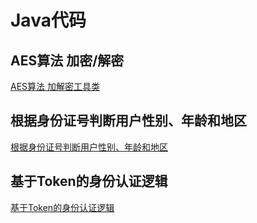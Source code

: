 # Java代码
## AES算法 加密/解密
[AES算法 加解密工具类](https://github.com/TFdream/backend-snippet/issues/1)

## 根据身份证号判断用户性别、年龄和地区
[根据身份证号判断用户性别、年龄和地区](https://github.com/TFdream/backend-snippet/issues/3)

## 基于Token的身份认证逻辑
[基于Token的身份认证逻辑](https://github.com/TFdream/backend-snippet/issues/2)
